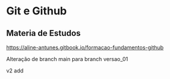 # Git e Github 
## Materia de Estudos 
https://aline-antunes.gitbook.io/formacao-fundamentos-github

Alteração de branch main para branch versao_01



v2 add